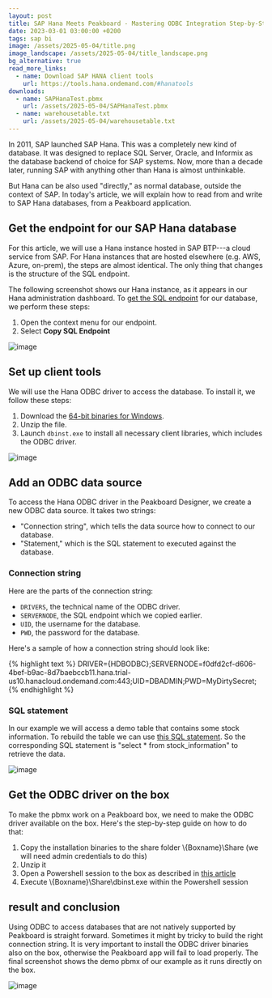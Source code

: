 ```yaml
---
layout: post
title: SAP Hana Meets Peakboard - Mastering ODBC Integration Step-by-Step
date: 2023-03-01 03:00:00 +0200
tags: sap bi
image: /assets/2025-05-04/title.png
image_landscape: /assets/2025-05-04/title_landscape.png
bg_alternative: true
read_more_links:
  - name: Download SAP HANA client tools
    url: https://tools.hana.ondemand.com/#hanatools
downloads:
  - name: SAPHanaTest.pbmx
    url: /assets/2025-05-04/SAPHanaTest.pbmx
  - name: warehousetable.txt
    url: /assets/2025-05-04/warehousetable.txt
---
```

In 2011, SAP launched SAP Hana. This was a completely new kind of database. It was designed to replace SQL Server, Oracle, and Informix as the database backend of choice for SAP systems. Now, more than a decade later, running SAP with anything other than Hana is almost unthinkable.

But Hana can be also used "directly," as normal database, outside the context of SAP. In today's article, we will explain how to read from and write to SAP Hana databases, from a Peakboard application.

## Get the endpoint for our SAP Hana database

For this article, we will use a Hana instance hosted in SAP BTP---a cloud service from SAP. For Hana instances that are hosted elsewhere (e.g. AWS, Azure, on-prem), the steps are almost identical. The only thing that changes is the structure of the SQL endpoint.

The following screenshot shows our Hana instance, as it appears in our Hana administration dashboard. To [get the SQL endpoint](https://help.sap.com/docs/hana-cloud-data-lake/interactive-sql-dbisql-context-sensitive-help-for-data-lake-relational-engine/get-sap-hana-database-connection-properties) for our database, we perform these steps:
1. Open the context menu for our endpoint.
2. Select **Copy SQL Endpoint**

![image](/assets/2025-05-04/010.png)

## Set up client tools

We will use the Hana ODBC driver to access the database. To install it, we follow these steps:

1. Download the [64-bit binaries for Windows](https://tools.hana.ondemand.com/#hanatools). 
2. Unzip the file.
3. Launch `dbinst.exe` to install all necessary client libraries, which includes the ODBC driver.

![image](/assets/2025-05-04/010.png)

## Add an ODBC data source

To access the Hana ODBC driver in the Peakboard Designer, we create a new ODBC data source. It takes two strings:
* "Connection string", which tells the data source how to connect to our database.
* "Statement," which is the SQL statement to executed against the database.

### Connection string
Here are the parts of the connection string:

- `DRIVERS`, the technical name of the ODBC driver.
- `SERVERNODE`, the SQL endpoint which we copied earlier.
- `UID`, the username for the database.
- `PWD`, the password for the database.

Here's a sample of how a connection string should look like:

{% highlight text %}
DRIVER={HDBODBC};SERVERNODE=f0dfd2cf-d606-4bef-b9ac-8d7baebccb11.hana.trial-us10.hanacloud.ondemand.com:443;UID=DBADMIN;PWD=MyDirtySecret;
{% endhighlight %}

### SQL statement

In our example we will access a demo table that contains some stock information. To rebuild the table we can use [this SQL statement](/assets/2025-05-04/warehousetable.txt). So the corresponding SQL statement is "select * from stock_information" to retrieve the data.

![image](/assets/2025-05-04/030.png)

## Get the ODBC driver on the box

To make the pbmx work on a Peakboard box, we need to make the ODBC driver available on the box. Here's the step-by-step guide on how to do that:

1. Copy the installation binaries to the share folder \\{Boxname}\Share (we will need admin credentials to do this)
2. Unzip it
3. Open a Powershell session to the box as described in [this article](/PowerShell-and-Remote-Desktop-How-to-really-dismantle-a-Peakboard-box.html)
4. Execute \\{Boxname}\Share\dbinst.exe within the Powershell session

## result and conclusion

Using ODBC to access databases that are not natively supported by Peakboard is straight forward. Sometimes it might by tricky to build the right connection string. It is very important to install the ODBC driver binaries also on the box, otherwise the Peakboard app will fail to load properly.
The final screenshot shows the demo pbmx of our example as it runs directly on the box.

![image](/assets/2025-05-04/040.png)